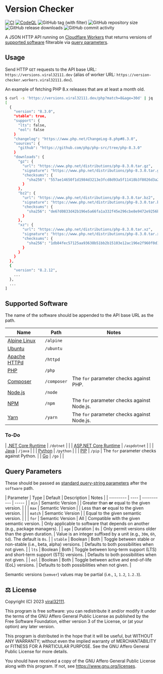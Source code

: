 # Version Checker

[![CI](https://github.com/viral32111/version-checker/actions/workflows/ci.yml/badge.svg?branch=main)](https://github.com/viral32111/version-checker/actions/workflows/ci.yml)
[![CodeQL](https://github.com/viral32111/version-checker/actions/workflows/codeql.yml/badge.svg)](https://github.com/viral32111/version-checker/actions/workflows/codeql.yml)
![GitHub tag (with filter)](https://img.shields.io/github/v/tag/viral32111/version-checker?label=Latest)
![GitHub repository size](https://img.shields.io/github/repo-size/viral32111/version-checker?label=Size)
![GitHub release downloads](https://img.shields.io/github/downloads/viral32111/version-checker/total?label=Downloads)
![GitHub commit activity](https://img.shields.io/github/commit-activity/m/viral32111/version-checker?label=Commits)

A JSON HTTP API running on [Cloudflare Workers](https://workers.cloudflare.com) that returns versions of [supported software](#supported-software) filterable via [query parameters](#query-parameters).

## Usage

Send HTTP `GET` requests to the API base URL: `https://versions.viral32111.dev` (alias of worker URL: `https://version-checker.workers.viral32111.dev`).

An example of fetching PHP 8.x releases that are at least a month old.

```bash
$ curl -s 'https://versions.viral32111.dev/php?match=8&age=30d' | jq
[
  {
    "version": "8.3.0",
    "stable": true,
    "support": {
      "lts": false,
      "eol": false
    }
    "changelog": "https://www.php.net/ChangeLog-8.php#8.3.0",
    "sources": {
      "github": "https://github.com/php/php-src/tree/php-8.3.0"
    }
    "downloads": {
      "gz": {
        "url": "https://www.php.net/distributions/php-8.3.0.tar.gz",
        "signature": "https://www.php.net/distributions/php-8.3.0.tar.gz.asc",
        "checksums": {
          "sha256": "557ae14650f1d1984d3213e3fcd8d93a5f11418b3f8026d3a2d5022251163951"
        }
      },
      "bz2": {
        "url": "https://www.php.net/distributions/php-8.3.0.tar.bz2",
        "signature": "https://www.php.net/distributions/php-8.3.0.tar.bz2.asc",
        "checksums": {
          "sha256": "de67d0833d42b196e5a66fa1a332f45e296cbe8e9472e9256b2a071c34dc5ed6"
        }
      },
      "xz": {
        "url": "https://www.php.net/distributions/php-8.3.0.tar.xz",
        "signature": "https://www.php.net/distributions/php-8.3.0.tar.xz.asc",
        "checksums": {
          "sha256": "1db84fec57125aa93638b51bb2b15103e12ac196e2f960f0d124275b2687ea54"
        }
      }
    }
  },
  {
    "version": "8.2.12",
    ...
  },
  ...
]
```

## Supported Software

The name of the software should be appended to the API base URL as the path.

| Name | Path | Notes |
| ---- | ---- | ----- |
| [Alpine Linux](https://alpinelinux.org) | `/alpine` | |
| [Ubuntu](https://ubuntu.com) | `/ubuntu` | |
| [Apache HTTPd](https://httpd.apache.org) | `/httpd` | |
| [PHP](https://php.net) | `/php` | |
| [Composer](https://getcomposer.org) | `/composer` | The `for` parameter checks against PHP. |
| [Node.js](https://nodejs.org) | `/node` | |
| [NPM](https://npmjs.com) | `/npm` | The `for` parameter checks against Node.js. |
| [Yarn](https://yarnpkg.com) | `/yarn` | The `for` parameter checks against Node.js. |

### To-Do

| [.NET Core Runtime](https://dotnet.microsoft.com) | `/dotnet` | |
| [ASP.NET Core Runtime](https://dotnet.microsoft.com) | `/aspdotnet` | |
| [Java](https://jdk.java.net) | `/java` | |
| [Python](https://python.org) | `/python` | |
| [PIP](https://pypi.org) | `/pip` | The `for` parameter checks against Python. |
| [Go](https://go.dev) | `/go` | |

## Query Parameters

These should be passed as [standard query-string parameters](https://developer.mozilla.org/en-US/docs/Learn/Common_questions/Web_mechanics/What_is_a_URL#parameters) after the `software` path.

| Parameter | Type | Default | Description | Notes |
| --------- | ---- | ----------- | ----- |
| `min` | Semantic Version | | Greater than **or** equal to the given version. | |
| `max` | Semantic Version | | Less than **or** equal to the given version. | |
| `match` | Semantic Version | | Equal to the given semantic version. | |
| `for` | Semantic Version | All | Compatible with the given semantic version. | Only applicable to software that depends on another (e.g., package managers). |
| `age` | Duration | `0s` | Only permit versions older than the given duration. | Value is an integer suffixed by a unit (e.g., `30m`, `6h`, `5d`). The default is `0s`. |
| `stable` | Boolean | Both | Toggle between stable or non-stable (i.e., beta, alpha) versions. | Defaults to both possibilities when not given. |
| `lts` | Boolean | Both | Toggle between long-term support (LTS) and short-term support (STS) versions. | Defaults to both possibilities when not given. |
| `eol` | Boolean | Both | Toggle between active and end-of-life (EoL) versions. | Defaults to both possibilities when not given. |

Semantic versions (`semver`) values may be partial (i.e., `1`, `1.2`, `1.2.3`).

## ⚖️ License

Copyright (C) 2023 [viral32111](https://viral32111.com).

This program is free software: you can redistribute it and/or modify
it under the terms of the GNU Affero General Public License as
published by the Free Software Foundation, either version 3 of the
License, or (at your option) any later version.

This program is distributed in the hope that it will be useful,
but WITHOUT ANY WARRANTY; without even the implied warranty of
MERCHANTABILITY or FITNESS FOR A PARTICULAR PURPOSE. See the
GNU Affero General Public License for more details.

You should have received a copy of the GNU Affero General Public License
along with this program. If not, see https://www.gnu.org/licenses.
